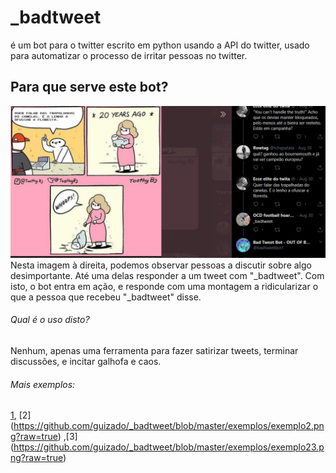 # _badtweet
é um bot para o twitter escrito em python usando a API do twitter, usado para automatizar o processo de irritar pessoas no twitter.

## Para que serve este bot?

![Exemplo1](https://github.com/guizado/_badtweet/blob/master/exemplos/exemplo1.png?raw=true)   Nesta imagem à direita, podemos observar pessoas a discutir sobre algo desimportante. Até uma delas responder a um tweet com "_badtweet". Com isto, o bot entra em ação, e responde com uma montagem a ridicularizar o que a pessoa que recebeu "_badtweet" disse. 
###### Qual é o uso disto?
Nenhum, apenas uma ferramenta para fazer satirizar tweets, terminar discussões, e incitar galhofa e caos.

###### Mais exemplos:
[1](https://github.com/guizado/_badtweet/blob/master/exemplos/image.png?raw=true), [2] (https://github.com/guizado/_badtweet/blob/master/exemplos/exemplo2.png?raw=true) ,[3] (https://github.com/guizado/_badtweet/blob/master/exemplos/exemplo23.png?raw=true)
